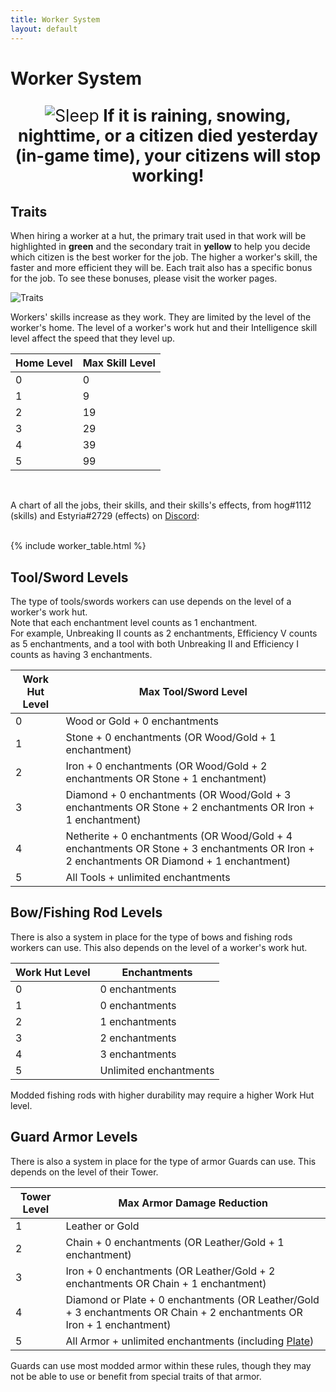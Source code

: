 ```yaml
---
title: Worker System
layout: default
---
```

# Worker System

<p style="text-align:center; font-size:20pt;"><img src="../../assets/images/misc/Sleep.png" alt="Sleep"><b> If it is raining, snowing, nighttime, or a citizen died yesterday (in-game time), your citizens will stop working!</b></p>

## Traits
When hiring a worker at a hut, the primary trait used in that work will be highlighted in **green** and the secondary trait in **yellow** to help you decide which citizen is the best worker for the job. The higher a worker's skill, the faster and more efficient they will be. Each trait also has a specific bonus for the job. To see these bonuses, please visit the worker pages.

![Traits](../../assets/images/misc/traits.png)

Workers' skills increase as they work. They are limited by the level of the worker's home. The level of a worker's work hut and their Intelligence skill level affect the speed that they level up.

| Home Level | Max Skill Level |
| ---------- | --------------- |
| 0          | 0               |
| 1          | 9               |
| 2          | 19              |
| 3          | 29              |
| 4          | 39              |
| 5          | 99              |

<br>

A chart of all the jobs, their skills, and their skills's effects, from hog#1112 (skills) and Estyria#2729 (effects) on [Discord](https://discord.minecolonies.com):
<br>
<br>

{% include worker_table.html %}

## Tool/Sword Levels

The type of tools/swords workers can use depends on the level of a worker's work hut.<br>
Note that each enchantment level counts as 1 enchantment.<br>
For example, Unbreaking II counts as 2 enchantments, Efficiency V counts as 5 enchantments, and a tool with both Unbreaking II and Efficiency I counts as having 3 enchantments.

| Work Hut Level | Max Tool/Sword Level                                                                                                                     |
| -------------- | ---------------------------------------------------------------------------------------------------------------------------------------- |
| 0              | Wood or Gold + 0 enchantments                                                                                                            |
| 1              | Stone + 0 enchantments (OR Wood/Gold + 1 enchantment)                                                                                    |
| 2              | Iron + 0 enchantments (OR Wood/Gold + 2 enchantments OR Stone + 1 enchantment)                                                           |
| 3              | Diamond + 0 enchantments (OR Wood/Gold + 3 enchantments OR Stone + 2 enchantments OR Iron + 1 enchantment)                               |
| 4              | Netherite + 0 enchantments (OR Wood/Gold + 4 enchantments OR Stone + 3 enchantments OR Iron + 2 enchantments OR Diamond + 1 enchantment) |
| 5              | All Tools + unlimited enchantments                                                                                                       |

## Bow/Fishing Rod Levels

There is also a system in place for the type of bows and fishing rods workers can use. This also depends on the level of a worker's work hut.

| Work Hut Level | Enchantments           |
| -------------- | ---------------------- |
| 0              | 0 enchantments         |
| 1              | 0 enchantments         |
| 2              | 1 enchantments         |
| 3              | 2 enchantments         |
| 4              | 3 enchantments         |
| 5              | Unlimited enchantments |

Modded fishing rods with higher durability may require a higher Work Hut level.

## Guard Armor Levels

There is also a system in place for the type of armor Guards can use. This depends on the level of their Tower.

| Tower Level | Max Armor Damage Reduction                                                                                             |
| ----------- | ---------------------------------------------------------------------------------------------------------------------- |
| 1           | Leather or Gold                                                                                                        |
| 2           | Chain + 0 enchantments (OR Leather/Gold + 1 enchantment)                                                               |
| 3           | Iron + 0 enchantments (OR Leather/Gold + 2 enchantments OR Chain + 1 enchantment)                                      |
| 4           | Diamond or Plate + 0 enchantments (OR Leather/Gold + 3 enchantments OR Chain + 2 enchantments OR Iron + 1 enchantment) |
| 5           | All Armor + unlimited enchantments (including [Plate](../../source/items/platearmor))                                  |

Guards can use most modded armor within these rules, though they may not be able to use or benefit from special traits of that armor.

